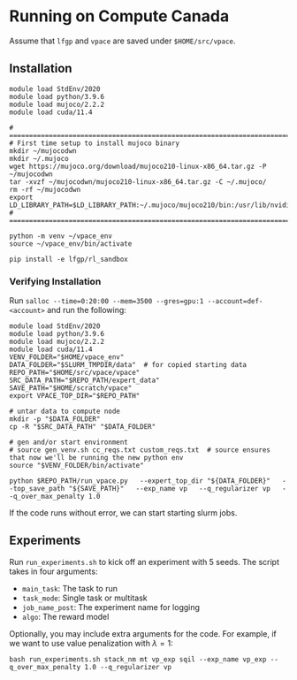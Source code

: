 # Running on Compute Canada
Assume that `lfgp` and `vpace` are saved under `$HOME/src/vpace`.

## Installation
```
module load StdEnv/2020
module load python/3.9.6
module load mujoco/2.2.2
module load cuda/11.4

# ========================================================================
# First time setup to install mujoco binary
mkdir ~/mujocodwn
mkdir ~/.mujoco
wget https://mujoco.org/download/mujoco210-linux-x86_64.tar.gz -P ~/mujocodwn
tar -xvzf ~/mujocodwn/mujoco210-linux-x86_64.tar.gz -C ~/.mujoco/
rm -rf ~/mujocodwn
export LD_LIBRARY_PATH=$LD_LIBRARY_PATH:~/.mujoco/mujoco210/bin:/usr/lib/nvidia
# ========================================================================

python -m venv ~/vpace_env
source ~/vpace_env/bin/activate

pip install -e lfgp/rl_sandbox
```

### Verifying Installation
Run `salloc --time=0:20:00 --mem=3500 --gres=gpu:1 --account=def-<account>` and run the following:
```
module load StdEnv/2020
module load python/3.9.6
module load mujoco/2.2.2
module load cuda/11.4
VENV_FOLDER="$HOME/vpace_env"
DATA_FOLDER="$SLURM_TMPDIR/data"  # for copied starting data
REPO_PATH="$HOME/src/vpace/vpace"
SRC_DATA_PATH="$REPO_PATH/expert_data"
SAVE_PATH="$HOME/scratch/vpace"
export VPACE_TOP_DIR="$REPO_PATH"

# untar data to compute node
mkdir -p "$DATA_FOLDER"
cp -R "$SRC_DATA_PATH" "$DATA_FOLDER"

# gen and/or start environment
# source gen_venv.sh cc_reqs.txt custom_reqs.txt  # source ensures that now we'll be running the new python env
source "$VENV_FOLDER/bin/activate"

python $REPO_PATH/run_vpace.py   --expert_top_dir "${DATA_FOLDER}"   --top_save_path "${SAVE_PATH}"   --exp_name vp   --q_regularizer vp   --q_over_max_penalty 1.0
```
If the code runs without error, we can start starting slurm jobs.

## Experiments
Run `run_experiments.sh` to kick off an experiment with 5 seeds.
The script takes in four arguments:
- `main_task`: The task to run
- `task_mode`: Single task or multitask
- `job_name_post`: The experiment name for logging
- `algo`: The reward model

Optionally, you may include extra arguments for the code.
For example, if we want to use value penalization with $\lambda = 1$:
```
bash run_experiments.sh stack_nm mt vp_exp sqil --exp_name vp_exp --q_over_max_penalty 1.0 --q_regularizer vp
```
